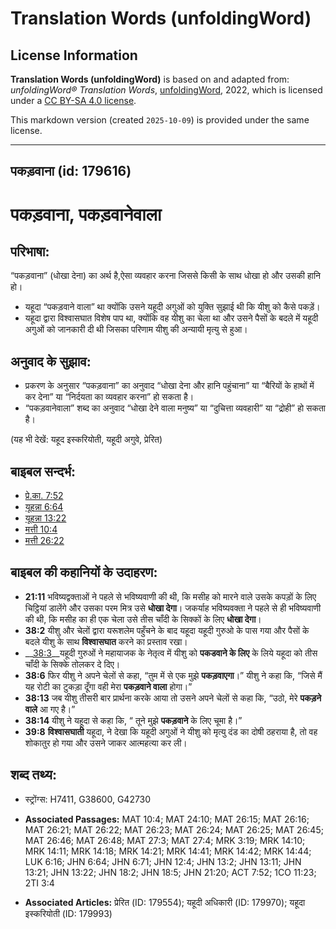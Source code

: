 # Translation Words (unfoldingWord)

## License Information

**Translation Words (unfoldingWord)** is based on and adapted from: _unfoldingWord® Translation Words_, [unfoldingWord](https://unfoldingword.org/utw), 2022, which is licensed under a [CC BY-SA 4.0 license](https://creativecommons.org/licenses/by-sa/4.0/legalcode.en).

This markdown version (created `2025-10-09`) is provided under the same license.



--------------------------------

## पकड़वाना (id: 179616)

पकड़वाना, पकड़वानेवाला
=====================

परिभाषा:
--------

“पकड़वाना” (धोखा देना) का अर्थ है,ऐसा व्यवहार करना जिससे किसी के साथ धोखा हो और उसकी हानि हो।

* यहूदा “पकड़वाने वाला” था क्योंकि उसने यहूदी अगुओं को युक्ति सुझाई थी कि यीशु को कैसे पकड़ें।
* यहूदा द्वारा विश्वासघात विशेष पाप था, क्योंकि वह यीशु का चेला था और उसने पैसों के बदले में यहूदी अगुओं को जानकारी दी थी जिसका परिणाम यीशु की अन्यायी मृत्यु से हुआ।

अनुवाद के सुझाव:
----------------

* प्रकरण के अनुसार “पकड़वाना” का अनुवाद “धोखा देना और हानि पहुंचाना” या “बैरियों के हाथों में कर देना” या “निर्दयता का व्यवहार करना” हो सकता है।
* “पकड़वानेवाला” शब्द का अनुवाद “धोखा देने वाला मनुष्य” या “दुचित्ता व्यवहारी” या “द्रोही” हो सकता है।

(यह भी देखें: यहूद इस्करियोती, यहूदी अगुवे, प्रेरित)

बाइबल सन्दर्भ:
--------------

* [प्रे.का. 7:52](https://ref.ly/Acts7:52)
* [यूहन्ना 6:64](https://ref.ly/John6:64)
* [यूहन्ना 13:22](https://ref.ly/John13:22)
* [मत्ती 10:4](https://ref.ly/Matt10:4)
* [मत्ती 26:22](https://ref.ly/Matt26:22)

बाइबल की कहानियों के उदाहरण:
----------------------------

* **21:11** भविष्यद्वक्ताओं ने पहले से भविष्यवाणी की थी, कि मसीह को मारने वाले उसके कपड़ों के लिए चिट्ठियां डालेंगे और उसका परम मित्र उसे **धोखा देगा**। जकर्याह भविष्यवक्ता ने पहले से ही भविष्यवाणी की थी, कि मसीह का ही एक चेला उसे तीस चाँदी के सिक्कों के लिए **धोखा देगा**।
* **38:2** यीशु और चेलों द्वारा यरूशलेम पहुँचने के बाद यहूदा यहूदी गुरुओ के पास गया और पैसों के बदले यीशु के साथ **विश्वासघात** करने का प्रस्ताव रखा।
* \_\_[38:3](rc://*/tn/help/obs/38/03)\_\_यहूदी गुरुओं ने महायाजक के नेतृत्व में यीशु को **पकडवाने के लिए** के लिये यहूदा को तीस चाँदी के सिक्के तोलकर दे दिए।
* **38:6** फिर यीशु ने अपने चेलों से कहा, “तुम में से एक मुझे **पकड़वाएगा**।” यीशु ने कहा कि, “जिसे मैं यह रोटी का टुकड़ा दूँगा वही मेरा **पकड़वाने वाला** होगा।”
* **38:13** जब यीशु तीसरी बार प्रार्थना करके आया तो उसने अपने चेलों से कहा कि, “उठो, मेरे **पकड़ने वाले** आ गए है।”
* **38:14** यीशु ने यहूदा से कहा कि, “ तूने मुझे **पकड़वाने** के लिए चूमा है।”
* **39:8** **विश्वासघाती** यहूदा, ने देखा कि यहूदी अगुओं ने यीशु को मृत्यु दंड का दोषी ठहराया है, तो वह शोकातुर हो गया और उसने जाकर आत्महत्या कर ली।

शब्द तथ्य:
----------

* स्ट्रोंग्स: H7411, G38600, G42730

* **Associated Passages:** MAT 10:4; MAT 24:10; MAT 26:15; MAT 26:16; MAT 26:21; MAT 26:22; MAT 26:23; MAT 26:24; MAT 26:25; MAT 26:45; MAT 26:46; MAT 26:48; MAT 27:3; MAT 27:4; MRK 3:19; MRK 14:10; MRK 14:11; MRK 14:18; MRK 14:21; MRK 14:41; MRK 14:42; MRK 14:44; LUK 6:16; JHN 6:64; JHN 6:71; JHN 12:4; JHN 13:2; JHN 13:11; JHN 13:21; JHN 13:22; JHN 18:2; JHN 18:5; JHN 21:20; ACT 7:52; 1CO 11:23; 2TI 3:4
* **Associated Articles:** प्रेरित (ID: 179554); यहूदी अधिकारी (ID: 179970); यहूदा इस्करियोती (ID: 179993)

